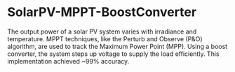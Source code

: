 # SolarPV-MPPT-BoostConverter
The output power of a solar PV system varies with irradiance and temperature. MPPT techniques, like the Perturb and Observe (P&amp;O) algorithm, are used to track the Maximum Power Point (MPP). Using a boost converter, the system steps up voltage to supply the load efficiently. This implementation achieved ~99% accuracy.
